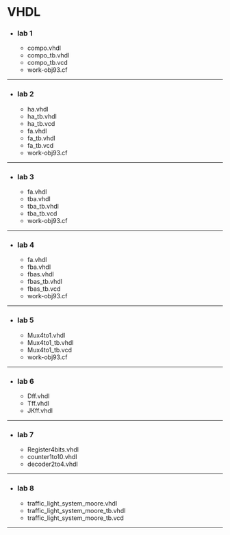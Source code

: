 # VHDL
- ### lab 1
  - compo.vhdl
  - compo_tb.vhdl
  - compo_tb.vcd
  - work-obj93.cf
---
- ### lab 2
  - ha.vhdl
  - ha_tb.vhdl
  - ha_tb.vcd 
  - fa.vhdl
  - fa_tb.vhdl
  - fa_tb.vcd
  - work-obj93.cf
---
- ### lab 3
  - fa.vhdl
  - tba.vhdl
  - tba_tb.vhdl
  - tba_tb.vcd
  - work-obj93.cf
---
- ### lab 4
  - fa.vhdl
  - fba.vhdl
  - fbas.vhdl
  - fbas_tb.vhdl
  - fbas_tb.vcd
  - work-obj93.cf
---
- ### lab 5
  - Mux4to1.vhdl
  - Mux4to1_tb.vhdl
  - Mux4to1_tb.vcd
  - work-obj93.cf
---
- ### lab 6
  - Dff.vhdl
  - Tff.vhdl
  - JKff.vhdl
---
- ### lab 7
  - Register4bits.vhdl
  - counter1to10.vhdl
  - decoder2to4.vhdl
---
- ### lab 8
  - traffic_light_system_moore.vhdl
  - traffic_light_system_moore_tb.vhdl
  - traffic_light_system_moore_tb.vcd
---
